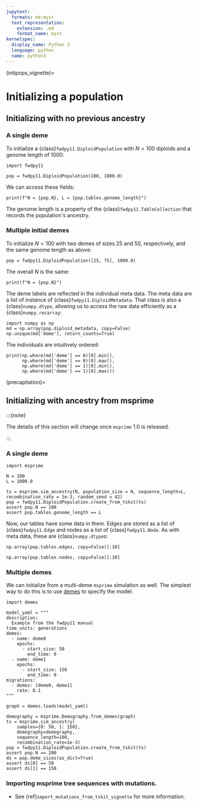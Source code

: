 ```yaml
---
jupytext:
  formats: md:myst
  text_representation:
    extension: .md
    format_name: myst
kernelspec:
  display_name: Python 3
  language: python
  name: python3
---
```


(initpops_vignette)=

# Initializing a population

## Initializing with no previous ancestry

### A single deme

To initialize a {class}`fwdpy11.DiploidPopulation` with $N = 100$ diploids and a genome length of $1000$:

```{code-cell} python
import fwdpy11

pop = fwdpy11.DiploidPopulation(100, 1000.0)
```

We can access these fields:

```{code-cell} python
print(f"N = {pop.N}, L = {pop.tables.genome_length}")
```

The genome length is a property of the {class}`fwdpy11.TableCollection` that records the population's ancestry.

### Multiple initial demes

To initialize $N = 100$ with two demes of sizes 25 and 50, respectively, and the same genome length as above:

```{code-cell} python
pop = fwdpy11.DiploidPopulation([25, 75], 1000.0)
```

The overall $N$ is the same:

```{code-cell} python
print(f"N = {pop.N}")
```

The deme labels are reflected in the individual meta data.
The meta data are a list of instance of {class}`fwdpy11.DiploidMetadata`.
That class is also a {class}`numpy.dtype`, allowing us to access the raw data efficiently as a {class}`numpy.recarray`:

```{code-cell} python
import numpy as np
md = np.array(pop.diploid_metadata, copy=False)
np.unique(md['deme'], return_counts=True)
```

The individuals are intuitively ordered:

```{code-cell} python
print(np.where(md['deme'] == 0)[0].min(),
      np.where(md['deme'] == 0)[0].max(),
      np.where(md['deme'] == 1)[0].min(),
      np.where(md['deme'] == 1)[0].max())
```

(precapitation)=

## Initializing with ancestry from msprime

:::{note}

The details of this section will change once `msprime` 1.0 is released.

:::

### A single deme

```{code-cell} python
import msprime

N = 100
L = 1000.0

ts = msprime.sim_ancestry(N, population_size = N, sequence_length=L, recombination_rate = 1e-3, random_seed = 42)
pop = fwdpy11.DiploidPopulation.create_from_tskit(ts)
assert pop.N == 100
assert pop.tables.genome_length == L
```

Now, our tables have some data in them.
Edges are stored as a list of {class}`fwdpy11.Edge` and nodes as a list of {class}`fwdpy11.Node`.
As with meta data, these are {class}`numpy.dtype`s:


```{code-cell} python
np.array(pop.tables.edges, copy=False)[:10]
```

```{code-cell} python
np.array(pop.tables.nodes, copy=False)[:10]
```

### Multiple demes

We can initialize from a multi-deme `msprime` simulation as well.
The simplest way to do this is to use [demes](https://popsim-consortium.github.io/demes-spec-docs/main/tutorial.html) to specify the model:

```{code-cell} python
import demes

model_yaml = """
description:
  Example from the fwdpy11 manual
time_units: generations
demes:
  - name: deme0
    epochs:
      - start_size: 50
        end_time: 0
  - name: deme1
    epochs:
      - start_size: 150
        end_time: 0
migrations:
  - demes: [deme0, deme1]
    rate: 0.1    
"""

graph = demes.loads(model_yaml)

demography = msprime.Demography.from_demes(graph)
ts = msprime.sim_ancestry(
    samples={0: 50, 1: 150},
    demography=demography,
    sequence_length=100,
    recombination_rate=1e-3)
pop = fwdpy11.DiploidPopulation.create_from_tskit(ts)
assert pop.N == 200
ds = pop.deme_sizes(as_dict=True)
assert ds[0] == 50
assert ds[1] == 150
```

### Importing msprime tree sequences with mutations.

* See {ref}`import_mutations_from_tskit_vignette` for more information.
